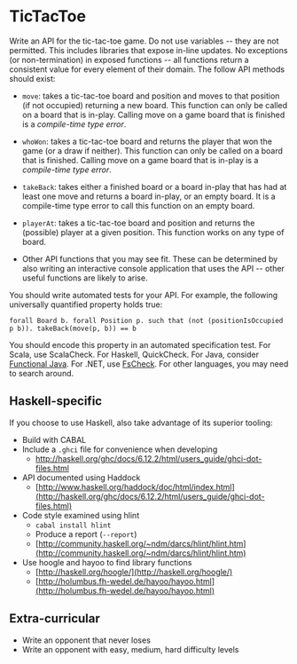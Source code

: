 TicTacToe
=========

Write an API for the tic-tac-toe game. Do not use variables -- they are not permitted. This includes libraries that expose in-line updates. No exceptions (or non-termination) in exposed functions -- all functions return a consistent value for every element of their domain. The follow API methods should exist:

* `move`: takes a tic-tac-toe board and position and moves to that position (if not occupied) returning a new board. This function can only be called on a board that is in-play. Calling move on a game board that is finished is a *compile-time type error*.

* `whoWon`: takes a tic-tac-toe board and returns the player that won the game (or a draw if neither). This function can only be called on a board that is finished. Calling move on a game board that is in-play is a *compile-time type error*.

* `takeBack`: takes either a finished board or a board in-play that has had at least one move and returns a board in-play, or an empty board. It is a compile-time type error to call this function on an empty board.

* `playerAt`: takes a tic-tac-toe board and position and returns the (possible) player at a given position. This function works on any type of board.

* Other API functions that you may see fit. These can be determined by also writing an interactive console application that uses the API -- other useful functions are likely to arise.

You should write automated tests for your API. For example, the following universally quantified property holds true:

`forall Board b. forall Position p. such that (not (positionIsOccupied
p b)). takeBack(move(p, b)) == b`

You should encode this property in an automated specification test. For Scala, use ScalaCheck. For Haskell, QuickCheck. For Java, consider [Functional Java](http://functionaljava.org/). For .NET, use [FsCheck](https://github.com/fsharp/FsCheck). For other languages, you may need to search around.

Haskell-specific
----------------

If you choose to use Haskell, also take advantage of its superior tooling:

* Build with CABAL
* Include a `.ghci` file for convenience when developing
  * http://haskell.org/ghc/docs/6.12.2/html/users_guide/ghci-dot-files.html
* API documented using Haddock
  * [http://www.haskell.org/haddock/doc/html/index.html](http://haskell.org/ghc/docs/6.12.2/html/users_guide/ghci-dot-files.html)
* Code style examined using hlint
  * `cabal install hlint`
  * Produce a report (`--report`)
  * [http://community.haskell.org/~ndm/darcs/hlint/hlint.htm](http://community.haskell.org/~ndm/darcs/hlint/hlint.htm)
* Use hoogle and hayoo to find library functions
  * [http://haskell.org/hoogle/](http://haskell.org/hoogle/)
  * [http://holumbus.fh-wedel.de/hayoo/hayoo.html](http://holumbus.fh-wedel.de/hayoo/hayoo.html)


Extra-curricular
----------------
* Write an opponent that never loses
* Write an opponent with easy, medium, hard difficulty levels
